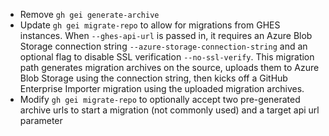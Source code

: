 - Remove `gh gei generate-archive`
- Update `gh gei migrate-repo` to allow for migrations from GHES instances. When `--ghes-api-url` is passed in, it requires an Azure Blob Storage connection string `--azure-storage-connection-string` and an optional flag to disable SSL verification `--no-ssl-verify`. This migration path generates migration archives on the source, uploads them to Azure Blob Storage using the connection string, then kicks off a GitHub Enterprise Importer migration using the uploaded migration archives.
- Modify `gh gei migrate-repo` to optionally accept two pre-generated archive urls to start a migration (not commonly used) and a target api url parameter
